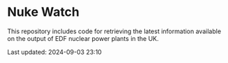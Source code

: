 # Nuke Watch

This repository includes code for retrieving the latest information available on the output of EDF nuclear power plants in the UK.

Last updated: 2024-09-03 23:10